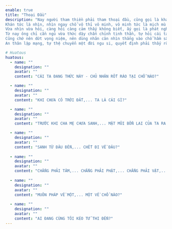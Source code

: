 ```yaml
---
enable: true
title: "Thoại Đầu"
description: "Nay người tham thiền phải tham thoại đầu, cũng gọi là khán thoại đầu. 
Khán tức là nhìn, nhìn ngay chỗ vô thỉ vô minh, vô minh tức là mịch mù đen tối, không biết đó là cái gì. 
Vừa nhìn vừa hỏi, càng hỏi càng cảm thấy không biết, ấy gọi là phát nghi tình. 
Từ nay ông chỉ cần ngủ vừa thức dậy chấn chỉnh tinh thần, tự hỏi cái ta thức này chủ nhân rốt ráo tại chỗ nào? 
Cũng chớ nên dứt vọng niệm, nên dùng nhãn căn nhìn thẳng vào chỗ hầm sâu đen tối chẳng trụ hữu vô ấy, đi, đứng, nằm, ngồi chẳng được gián đoạn. 
An thân lập mạng, tự thệ chuyển một đời ngu si, quyết định phải thấy rõ ràng cái ấy."

# Huatous
huatous:
  - name: ""
    designation: ""
    avatar: ""
    content: "CÁI TA ĐANG THỨC NÀY - CHỦ NHÂN RỐT RÁO TẠI CHỖ NÀO?"

  - name: ""
    designation: ""
    avatar: ""
    content: "KHI CHƯA CÓ TRỜI ĐẤT,... TA LÀ CÁI GÌ?"

  - name: ""
    designation: ""
    avatar: ""
    content: "TRƯỚC KHI CHA MẸ CHƯA SANH,... MẶT MŨI BỔN LAI CỦA TA RA SAO?"

  - name: ""
    designation: ""
    avatar: ""
    content: "SANH TỪ ĐÂU ĐẾN,... CHẾT ĐI VỀ ĐÂU?"
    
  - name: ""
    designation: ""
    avatar: ""
    content: "CHẲNG PHẢI TÂM,... CHẲNG PHẢI PHẬT,... CHẲNG PHẢI VẬT,... LÀ CÁI GÌ?"
    
  - name: ""
    designation: ""
    avatar: ""
    content: "MUÔN PHÁP VỀ MỘT,... MỘT VỀ CHỔ NÀO?"
    
  - name: ""
    designation: ""
    avatar: ""
    content: "AI ĐANG CÙNG TÔI KÉO TỬ THI ĐẾN?"
---
```

